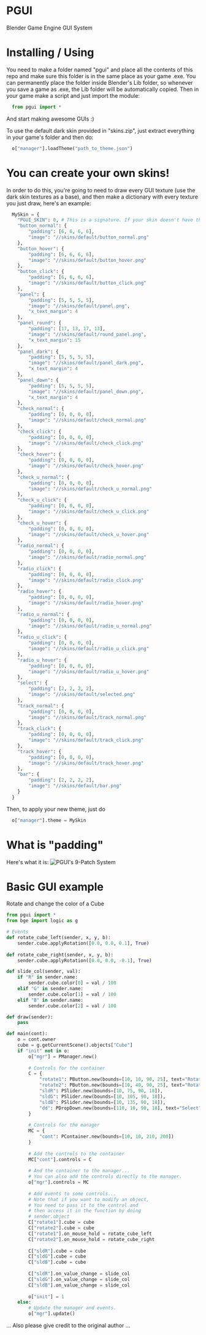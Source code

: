 # PGUI
Blender Game Engine GUI System

# Installing / Using

You need to make a folder named "pgui" and place all the contents of this repo and make sure this folder is in the same place as your game .exe.
You can permanently place the folder inside Blender's Lib folder, so whenever you save a game as .exe, the Lib folder will be automatically copied.
Then in your game make a script and just import the module:

```python
  from pgui import *
```

And start making awesome GUIs :)

To use the default dark skin provided in "skins.zip", just extract everything in your game's folder and then
do:
```python
  o["manager"].loadTheme("path_to_theme.json")
```
# You can create your own skins!
In order to do this, you're going to need to draw every GUI texture (use the dark skin textures as a base),
and then make a dictionary with every texture you just draw, here's an example:
```python
  MySkin = {
    "PGUI_SKIN": 0, # This is a signature. If your skin doesn't have this, it's not gonna work.
    "button_normal": {
        "padding": [6, 6, 6, 6],
        "image": "//skins/default/button_normal.png"
    },
    "button_hover": {
        "padding": [6, 6, 6, 6],
        "image": "//skins/default/button_hover.png"
    },
    "button_click": {
        "padding": [6, 6, 6, 6],
        "image": "//skins/default/button_click.png"
    },
    "panel": {
        "padding": [5, 5, 5, 5],
        "image": "//skins/default/panel.png",
        "x_text_margin": 4
    },
    "panel_round": {
        "padding": [17, 13, 17, 13],
        "image": "//skins/default/round_panel.png",
        "x_text_margin": 15
    },
    "panel_dark": {
        "padding": [5, 5, 5, 5],
        "image": "//skins/default/panel_dark.png",
        "x_text_margin": 4
    },
    "panel_down": {
        "padding": [5, 5, 5, 5],
        "image": "//skins/default/panel_down.png",
        "x_text_margin": 4
    },
    "check_normal": {
        "padding": [0, 0, 0, 0],
        "image": "//skins/default/check_normal.png"
    },
    "check_click": {
        "padding": [0, 0, 0, 0],
        "image": "//skins/default/check_click.png"
    },
    "check_hover": {
        "padding": [0, 0, 0, 0],
        "image": "//skins/default/check_hover.png"
    },
    "check_u_normal": {
        "padding": [0, 0, 0, 0],
        "image": "//skins/default/check_u_normal.png"
    },
    "check_u_click": {
        "padding": [0, 0, 0, 0],
        "image": "//skins/default/check_u_click.png"
    },
    "check_u_hover": {
        "padding": [0, 0, 0, 0],
        "image": "//skins/default/check_u_hover.png"
    },
    "radio_normal": {
        "padding": [0, 0, 0, 0],
        "image": "//skins/default/radio_normal.png"
    },
    "radio_click": {
        "padding": [0, 0, 0, 0],
        "image": "//skins/default/radio_click.png"
    },
    "radio_hover": {
        "padding": [0, 0, 0, 0],
        "image": "//skins/default/radio_hover.png"
    },
    "radio_u_normal": {
        "padding": [0, 0, 0, 0],
        "image": "//skins/default/radio_u_normal.png"
    },
    "radio_u_click": {
        "padding": [0, 0, 0, 0],
        "image": "//skins/default/radio_u_click.png"
    },
    "radio_u_hover": {
        "padding": [0, 0, 0, 0],
        "image": "//skins/default/radio_u_hover.png"
    },
    "select": {
        "padding": [2, 2, 2, 2],
        "image": "//skins/default/selected.png"
    },
    "track_normal": {
        "padding": [0, 0, 0, 0],
        "image": "//skins/default/track_normal.png"
    },
    "track_click": {
        "padding": [0, 0, 0, 0],
        "image": "//skins/default/track_click.png"
    },
    "track_hover": {
        "padding": [0, 0, 0, 0],
        "image": "//skins/default/track_hover.png"
    },
    "bar": {
        "padding": [2, 2, 2, 2],
        "image": "//skins/default/bar.png"
    }
  }
```
Then, to apply your new theme, just do
```python
  o["manager"].theme = MySkin
```

# What is "padding"
Here's what it is:
![PGUI's 9-Patch System](http://i.imgur.com/eEVwXWF.png)

# Basic GUI example
Rotate and change the color of a Cube
```python
from pgui import *
from bge import logic as g

# Events
def rotate_cube_left(sender, x, y, b):
    sender.cube.applyRotation([0.0, 0.0, 0.1], True)
    
def rotate_cube_right(sender, x, y, b):
    sender.cube.applyRotation([0.0, 0.0, -0.1], True)

def slide_col(sender, val):
    if "R" in sender.name:
        sender.cube.color[0] = val / 100
    elif "G" in sender.name:
        sender.cube.color[1] = val / 100
    elif "B" in sender.name:
        sender.cube.color[2] = val / 100

def draw(sender):
    pass

def main(cont):
    o = cont.owner
    cube = g.getCurrentScene().objects["Cube"]
    if "init" not in o:
        o["mgr"] = PManager.new()
        
        # Controls for the container
        C = {
            "rotate1": PButton.new(bounds=[10, 10, 90, 25], text="Rotate Left", text_align=1),
            "rotate2": PButton.new(bounds=[10, 40, 90, 25], text="Rotate Right", text_align=1),
            "sldR": PSlider.new(bounds=[10, 75, 90, 18]),
            "sldG": PSlider.new(bounds=[10, 105, 90, 18]),
            "sldB": PSlider.new(bounds=[10, 135, 90, 18]),
            "dd": PDropDown.new(bounds=[110, 10, 90, 18], text="Select")
        }
        
        # Controls for the manager
        MC = {
            "cont": PContainer.new(bounds=[10, 10, 210, 200])
        }
        
        # Add the controls to the container
        MC["cont"].controls = C
        
        # And the container to the manager...
        # You can also add the controls directly to the manager.
        o["mgr"].controls = MC
        
        # Add events to some controls...
        # Note that if you want to modify an object, 
        # You need to pass it to the control and
        # then access it in the function by doing
        # sender.object
        C["rotate1"].cube = cube
        C["rotate2"].cube = cube
        C["rotate1"].on_mouse_hold = rotate_cube_left
        C["rotate2"].on_mouse_hold = rotate_cube_right
                
        C["sldR"].cube = cube
        C["sldG"].cube = cube
        C["sldB"].cube = cube
        
        C["sldR"].on_value_change = slide_col
        C["sldG"].on_value_change = slide_col
        C["sldB"].on_value_change = slide_col
        
        o["init"] = 1
    else:
        # Update the manager and events.
        o["mgr"].update()
```

... Also please give credit to the original author ...
